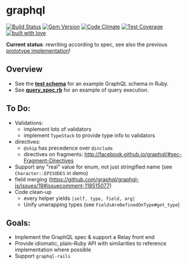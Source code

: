 # graphql

[![Build Status](https://travis-ci.org/rmosolgo/graphql-ruby.svg?branch=master)](https://travis-ci.org/rmosolgo/graphql-ruby)
[![Gem Version](https://badge.fury.io/rb/graphql.svg)](https://rubygems.org/gems/graphql)
[![Code Climate](https://codeclimate.com/github/rmosolgo/graphql-ruby/badges/gpa.svg)](https://codeclimate.com/github/rmosolgo/graphql-ruby)
[![Test Coverage](https://codeclimate.com/github/rmosolgo/graphql-ruby/badges/coverage.svg)](https://codeclimate.com/github/rmosolgo/graphql-ruby)
[![built with love](https://cloud.githubusercontent.com/assets/2231765/6766607/d07992c6-cfc9-11e4-813f-d9240714dd50.png)](http://rmosolgo.github.io/react-badges/)

__Current status__: rewriting according to spec, see also the previous [prototype implementation](https://github.com/rmosolgo/graphql-ruby/tree/74ad3c30a6d8db010ec3856f5871f8a02fcfba42)!

## Overview

- See the __[test schema](https://github.com/rmosolgo/graphql-ruby/blob/master/spec/support/dummy_app.rb)__ for an example GraphQL schema in Ruby.
- See __[query_spec.rb](https://github.com/rmosolgo/graphql-ruby/blob/master/spec/graph_ql/query_spec.rb)__ for an example of query execution.

## To Do:

- Validations:
  - implement lots of validators
  - implement `TypeStack` to provide type info to validators
- directives:
  - `@skip` has precedence over `@include`
  - directives on fragments: http://facebook.github.io/graphql/#sec-Fragment-Directives
- Support any "real" value for enum, not just stringified name (see `Character::EPISODES` in demo)
- field merging (https://github.com/graphql/graphql-js/issues/19#issuecomment-118515077)
- Code clean-up
  - every helper yields `|self, type, field, arg|`
  - Unify unwrapping types (see `FieldsAreDefinedOnType#get_type`)

## Goals:

- Implement the GraphQL spec & support a Relay front end
- Provide idiomatic, plain-Ruby API with similarities to reference implementation where possible
- Support `graphql-rails`
